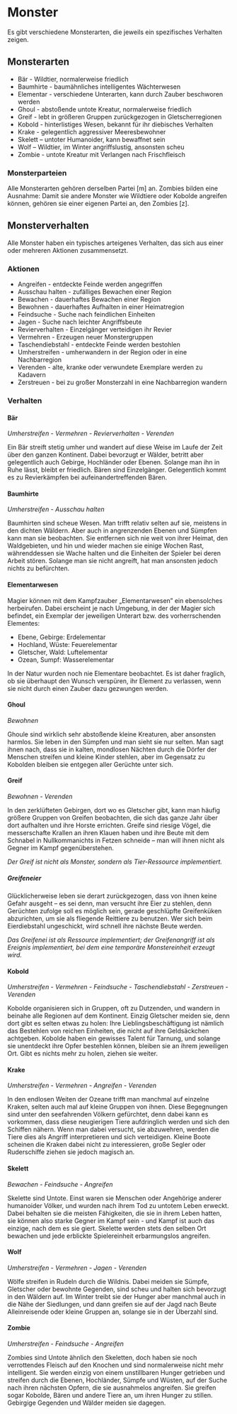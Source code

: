 # Monster

Es gibt verschiedene Monsterarten, die jeweils ein spezifisches Verhalten
zeigen.

## Monsterarten

- Bär - Wildtier, normalerweise friedlich
- Baumhirte - baumähnliches intelligentes Wächterwesen
- Elementar - verschiedene Unterarten, kann durch Zauber beschworen werden
- Ghoul - abstoßende untote Kreatur, normalerweise friedlich
- Greif - lebt in größeren Gruppen zurückgezogen in Gletscherregionen 
- Kobold - hinterlistiges Wesen, bekannt für ihr diebisches Verhalten
- Krake - gelegentlich aggressiver Meeresbewohner
- Skelett – untoter Humanoider, kann bewaffnet sein
- Wolf – Wildtier, im Winter angriffslustig, ansonsten scheu
- Zombie - untote Kreatur mit Verlangen nach Frischfleisch

### Monsterparteien

Alle Monsterarten gehören derselben Partei [m] an. Zombies bilden eine Ausnahme:
Damit sie andere Monster wie Wildtiere oder Kobolde angreifen können, gehören
sie einer eigenen Partei an, den Zombies [z].

## Monsterverhalten

Alle Monster haben ein typisches arteigenes Verhalten, das sich aus einer oder
mehreren Aktionen zusammensetzt.

### Aktionen

- Angreifen - entdeckte Feinde werden angegriffen
- Ausschau halten - zufälliges Bewachen einer Region
- Bewachen - dauerhaftes Bewachen einer Region
- Bewohnen - dauerhaftes Aufhalten in einer Heimatregion
- Feindsuche - Suche nach feindlichen Einheiten
- Jagen - Suche nach leichter Angriffsbeute
- Revierverhalten - Einzelgänger verteidigen ihr Revier
- Vermehren - Erzeugen neuer Monstergruppen
- Taschendiebstahl - entdeckte Feinde werden bestohlen
- Umherstreifen - umherwandern in der Region oder in eine Nachbarregion
- Verenden - alte, kranke oder verwundete Exemplare werden zu Kadavern
- Zerstreuen - bei zu großer Monsterzahl in eine Nachbarregion wandern

### Verhalten

#### Bär

_Umherstreifen - Vermehren - Revierverhalten - Verenden_

Ein Bär streift stetig umher und wandert auf diese Weise im Laufe der Zeit über
den ganzen Kontinent. Dabei bevorzugt er Wälder, betritt aber gelegentlich auch
Gebirge, Hochländer oder Ebenen. Solange man ihn in Ruhe lässt, bleibt er
friedlich. Bären sind Einzelgänger. Gelegentlich kommt es zu Revierkämpfen bei
aufeinandertreffenden Bären.

#### Baumhirte

_Umherstreifen - Ausschau halten_

Baumhirten sind scheue Wesen. Man trifft relativ selten auf sie, meistens in den
dichten Wäldern. Aber auch in angrenzenden Ebenen und Sümpfen kann man sie
beobachten. Sie entfernen sich nie weit von ihrer Heimat, den Waldgebieten, und
hin und wieder machen sie einige Wochen Rast, währenddessen sie Wache halten und
die Einheiten der Spieler bei deren Arbeit stören. Solange man sie nicht
angreift, hat man ansonsten jedoch nichts zu befürchten.

#### Elementarwesen

Magier können mit dem Kampfzauber „Elementarwesen” ein ebensolches herbeirufen.
Dabei erscheint je nach Umgebung, in der der Magier sich befindet, ein Exemplar
der jeweiligen Unterart bzw. des vorherrschenden Elementes:

- Ebene, Gebirge: Erdelementar
- Hochland, Wüste: Feuerelementar
- Gletscher, Wald: Luftelementar
- Ozean, Sumpf: Wasserelementar

In der Natur wurden noch nie Elementare beobachtet. Es ist daher fraglich, ob
sie überhaupt den Wunsch verspüren, ihr Element zu verlassen, wenn sie nicht
durch einen Zauber dazu gezwungen werden.

#### Ghoul

_Bewohnen_

Ghoule sind wirklich sehr abstoßende kleine Kreaturen, aber ansonsten harmlos.
Sie leben in den Sümpfen und man sieht sie nur selten. Man sagt ihnen nach, dass
sie in kalten, mondlosen Nächten durch die Dörfer der Menschen streifen und
kleine Kinder stehlen, aber im Gegensatz zu Kobolden bleiben sie entgegen aller
Gerüchte unter sich.

#### Greif

_Bewohnen - Verenden_

In den zerklüfteten Gebirgen, dort wo es Gletscher gibt, kann man häufig größere
Gruppen von Greifen beobachten, die sich das ganze Jahr über dort aufhalten und
ihre Horste errichten. Greife sind riesige Vögel, die messerschafte Krallen an
ihren Klauen haben und ihre Beute mit dem Schnabel in Nullkommanichts in Fetzen
schneide – man will ihnen nicht als Gegner im Kampf gegenüberstehen.

_Der Greif ist nicht als Monster, sondern als Tier-Ressource implementiert._

##### Greifeneier

Glücklicherweise leben sie derart zurückgezogen, dass von ihnen keine Gefahr
ausgeht – es sei denn, man versucht ihre Eier zu stehlen, denn Gerüchten zufolge
soll es möglich sein, gerade geschlüpfte Greifenküken abzurichten, um sie als
fliegende Reittiere zu benutzen. Wer sich beim Eierdiebstahl ungeschickt, wird
schnell ihre nächste Beute werden.

_Das Greifenei ist als Ressource implementiert; der Greifenangriff ist als
Ereignis implementiert, bei dem eine temporäre Monstereinheit erzeugt wird._

#### Kobold

_Umherstreifen - Vermehren - Feindsuche - Taschendiebstahl - Zerstreuen - Verenden_

Kobolde organisieren sich in Gruppen, oft zu Dutzenden, und wandern in beinahe
alle Regionen auf dem Kontinent. Einzig Gletscher meiden sie, denn dort gibt es
selten etwas zu holen: Ihre Lieblingsbeschäftigung ist nämlich das Bestehlen von
reichen Einheiten, die nicht auf ihre Geldsäckchen achtgeben. Kobolde haben ein
gewisses Talent für Tarnung, und solange sie unentdeckt ihre Opfer bestehlen
können, bleiben sie an ihrem jeweiligen Ort. Gibt es nichts mehr zu holen,
ziehen sie weiter.

#### Krake

_Umherstreifen - Vermehren - Angreifen - Verenden_

In den endlosen Weiten der Ozeane trifft man manchmal auf einzelne Kraken,
selten auch mal auf kleine Gruppen von ihnen. Diese Begegnungen sind unter den
seefahrenden Völkern gefürchtet, denn dabei kann es vorkommen, dass diese
neugierigen Tiere aufdringlich werden und sich den Schiffen nähern. Wenn man
dabei versucht, sie abzuwehren, werden die Tiere dies als Angriff interpretieren
und sich verteidigen. Kleine Boote scheinen die Kraken dabei nicht zu
interessieren, große Segler oder Ruderschiffe ziehen sie jedoch magisch an.

#### Skelett

_Bewachen - Feindsuche - Angreifen_

Skelette sind Untote. Einst waren sie Menschen oder Angehörige anderer
humanoider Völker, und wurden nach ihrem Tod zu untotem Leben erweckt. Dabei
behalten sie die meisten Fähigkeiten, die sie in ihrem Leben hatten, sie können
also starke Gegner im Kampf sein - und Kampf ist auch das einzige, nach dem es
sie giert. Skelette werden stets den selben Ort bewachen und jede erblickte
Spielereinheit erbarmungslos angreifen.

#### Wolf

_Umherstreifen - Vermehren - Jagen - Verenden_

Wölfe streifen in Rudeln durch die Wildnis. Dabei meiden sie Sümpfe, Gletscher
oder bewohnte Gegenden, sind scheu und halten sich bevorzugt in den Wäldern auf.
Im Winter treibt sie der Hunger aber manchmal auch in die Nähe der Siedlungen,
und dann greifen sie auf der Jagd nach Beute Alleinreisende oder kleine Gruppen
an, solange sie in der Überzahl sind.

#### Zombie

_Umherstreifen - Feindsuche - Angreifen_

Zombies sind Untote ähnlich den Skeletten, doch haben sie noch verrottendes
Fleisch auf den Knochen und sind normalerweise nicht mehr intelligent. Sie
werden einzig von einem unstillbaren Hunger getrieben und streifen durch die
Ebenen, Hochländer, Sümpfe und Wüsten, auf der Suche nach ihren nächsten Opfern,
die sie ausnahmelos angreifen. Sie greifen sogar Kobolde, Bären und andere Tiere
an, um ihren Hunger zu stillen. Gebirgige Gegenden und Wälder meiden sie
dagegen.
